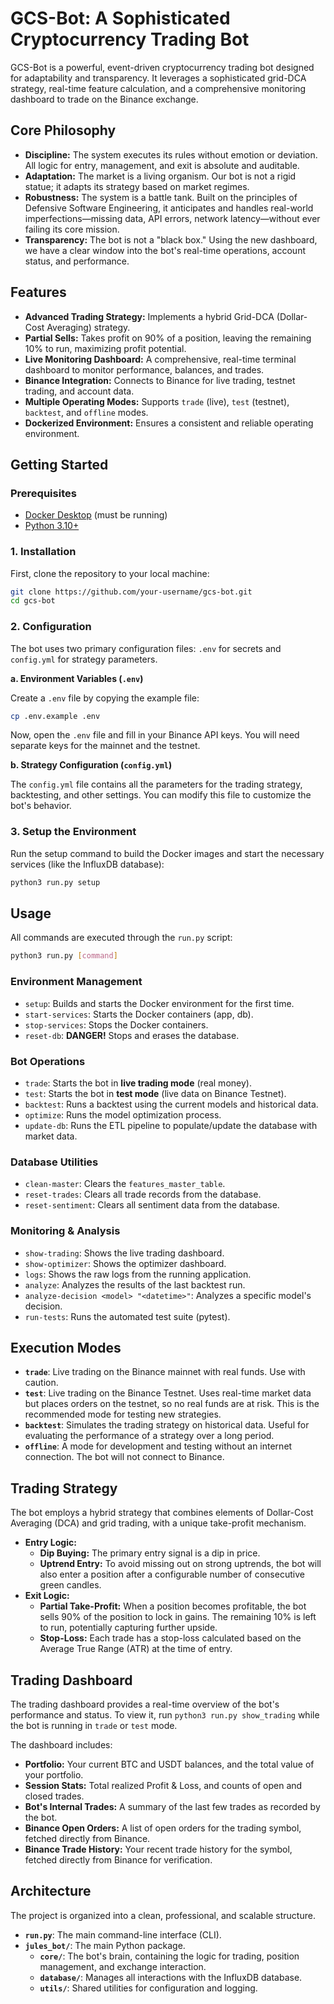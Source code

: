 # GCS-Bot: A Sophisticated Cryptocurrency Trading Bot

GCS-Bot is a powerful, event-driven cryptocurrency trading bot designed for adaptability and transparency. It leverages a sophisticated grid-DCA strategy, real-time feature calculation, and a comprehensive monitoring dashboard to trade on the Binance exchange.

## Core Philosophy

*   **Discipline:** The system executes its rules without emotion or deviation. All logic for entry, management, and exit is absolute and auditable.
*   **Adaptation:** The market is a living organism. Our bot is not a rigid statue; it adapts its strategy based on market regimes.
*   **Robustness:** The system is a battle tank. Built on the principles of Defensive Software Engineering, it anticipates and handles real-world imperfections—missing data, API errors, network latency—without ever failing its core mission.
*   **Transparency:** The bot is not a "black box." Using the new dashboard, we have a clear window into the bot's real-time operations, account status, and performance.

## Features

*   **Advanced Trading Strategy:** Implements a hybrid Grid-DCA (Dollar-Cost Averaging) strategy.
*   **Partial Sells:** Takes profit on 90% of a position, leaving the remaining 10% to run, maximizing profit potential.
*   **Live Monitoring Dashboard:** A comprehensive, real-time terminal dashboard to monitor performance, balances, and trades.
*   **Binance Integration:** Connects to Binance for live trading, testnet trading, and account data.
*   **Multiple Operating Modes:** Supports `trade` (live), `test` (testnet), `backtest`, and `offline` modes.
*   **Dockerized Environment:** Ensures a consistent and reliable operating environment.

## Getting Started

### Prerequisites

*   [Docker Desktop](https://www.docker.com/products/docker-desktop/) (must be running)
*   [Python 3.10+](https://www.python.org/downloads/)

### 1. Installation

First, clone the repository to your local machine:
```bash
git clone https://github.com/your-username/gcs-bot.git
cd gcs-bot
```

### 2. Configuration

The bot uses two primary configuration files: `.env` for secrets and `config.yml` for strategy parameters.

**a. Environment Variables (`.env`)**

Create a `.env` file by copying the example file:
```bash
cp .env.example .env
```
Now, open the `.env` file and fill in your Binance API keys. You will need separate keys for the mainnet and the testnet.

**b. Strategy Configuration (`config.yml`)**

The `config.yml` file contains all the parameters for the trading strategy, backtesting, and other settings. You can modify this file to customize the bot's behavior.

### 3. Setup the Environment

Run the setup command to build the Docker images and start the necessary services (like the InfluxDB database):
```bash
python3 run.py setup
```

## Usage

All commands are executed through the `run.py` script:
```bash
python3 run.py [command]
```

### Environment Management
*   `setup`: Builds and starts the Docker environment for the first time.
*   `start-services`: Starts the Docker containers (app, db).
*   `stop-services`: Stops the Docker containers.
*   `reset-db`: **DANGER!** Stops and erases the database.

### Bot Operations
*   `trade`: Starts the bot in **live trading mode** (real money).
*   `test`: Starts the bot in **test mode** (live data on Binance Testnet).
*   `backtest`: Runs a backtest using the current models and historical data.
*   `optimize`: Runs the model optimization process.
*   `update-db`: Runs the ETL pipeline to populate/update the database with market data.

### Database Utilities
*   `clean-master`: Clears the `features_master_table`.
*   `reset-trades`: Clears all trade records from the database.
*   `reset-sentiment`: Clears all sentiment data from the database.

### Monitoring & Analysis
*   `show-trading`: Shows the live trading dashboard.
*   `show-optimizer`: Shows the optimizer dashboard.
*   `logs`: Shows the raw logs from the running application.
*   `analyze`: Analyzes the results of the last backtest run.
*   `analyze-decision <model> "<datetime>"`: Analyzes a specific model's decision.
*   `run-tests`: Runs the automated test suite (pytest).

## Execution Modes

*   **`trade`**: Live trading on the Binance mainnet with real funds. Use with caution.
*   **`test`**: Live trading on the Binance Testnet. Uses real-time market data but places orders on the testnet, so no real funds are at risk. This is the recommended mode for testing new strategies.
*   **`backtest`**: Simulates the trading strategy on historical data. Useful for evaluating the performance of a strategy over a long period.
*   **`offline`**: A mode for development and testing without an internet connection. The bot will not connect to Binance.

## Trading Strategy

The bot employs a hybrid strategy that combines elements of Dollar-Cost Averaging (DCA) and grid trading, with a unique take-profit mechanism.

*   **Entry Logic:**
    *   **Dip Buying:** The primary entry signal is a dip in price.
    *   **Uptrend Entry:** To avoid missing out on strong uptrends, the bot will also enter a position after a configurable number of consecutive green candles.
*   **Exit Logic:**
    *   **Partial Take-Profit:** When a position becomes profitable, the bot sells 90% of the position to lock in gains. The remaining 10% is left to run, potentially capturing further upside.
    *   **Stop-Loss:** Each trade has a stop-loss calculated based on the Average True Range (ATR) at the time of entry.

## Trading Dashboard

The trading dashboard provides a real-time overview of the bot's performance and status. To view it, run `python3 run.py show_trading` while the bot is running in `trade` or `test` mode.

The dashboard includes:
*   **Portfolio:** Your current BTC and USDT balances, and the total value of your portfolio.
*   **Session Stats:** Total realized Profit & Loss, and counts of open and closed trades.
*   **Bot's Internal Trades:** A summary of the last few trades as recorded by the bot.
*   **Binance Open Orders:** A list of open orders for the trading symbol, fetched directly from Binance.
*   **Binance Trade History:** Your recent trade history for the symbol, fetched directly from Binance for verification.

## Architecture

The project is organized into a clean, professional, and scalable structure.
*   **`run.py`**: The main command-line interface (CLI).
*   **`jules_bot/`**: The main Python package.
    *   **`core/`**: The bot's brain, containing the logic for trading, position management, and exchange interaction.
    *   **`database/`**: Manages all interactions with the InfluxDB database.
    *   **`utils/`**: Shared utilities for configuration and logging.

